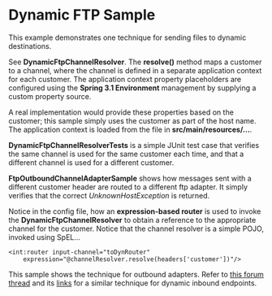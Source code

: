 Dynamic FTP Sample
==================

This example demonstrates one technique for sending files to dynamic destinations.

See **DynamicFtpChannelResolver**. The **resolve()** method maps a customer to a channel, where the channel is defined in a separate application context for each customer. The application context property placeholders are configured using the **Spring 3.1 Environment** management by supplying a custom property source.

A real implementation would provide these properties based on the customer; this sample simply uses the customer as part of the host name. The application context is loaded from the file in **src/main/resources/...**.

**DynamicFtpChannelResolverTests** is a simple JUnit test case that verifies the same channel is used for the same customer each time, and that a different channel is used for a different customer.

**FtpOutboundChannelAdapterSample** shows how messages sent with a different customer header are routed to a different ftp adapter. It simply verifies that the correct *UnknownHostException* is returned.

Notice in the config file, how an **expression-based router** is used to invoke the **DynamicFtpChannelResolver** to obtain a reference to the appropriate channel for the customer. Notice that the channel resolver is a simple POJO, invoked using SpEL...

	<int:router input-channel="toDynRouter"
		expression="@channelResolver.resolve(headers['customer'])"/>
		

This sample shows the technique for outbound adapters. Refer to [this forum thread][1] and its [links][2] for a similar technique for dynamic inbound endpoints.

[1]: https://forum.spring.io/forum/spring-projects/integration/119081-dynamic-inbound-channel-adapter-creation
[2]: https://forum.spring.io/forum/spring-projects/integration/117523-starting-multiple-consumers?p=589517#post589517
